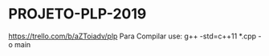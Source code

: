 # PROJETO-PLP-2019
https://trello.com/b/aZToiadv/plp
Para Compilar use:
g++ -std=c++11 *.cpp -o main
